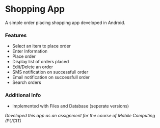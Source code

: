# Shopping App

A simple order placing shopping app developed in Android.

### Features
- Select an item to place order
- Enter Information
- Place order
- Display list of orders placed
- Edit/Delete an order
- SMS notification on successfull order
- Email notification on successfull order
- Search orders

### Additional Info
- Implemented with Files and Database (seperate versions)


*Developed this app as an assignment for the course of Mobile Computing (PUCIT)*
